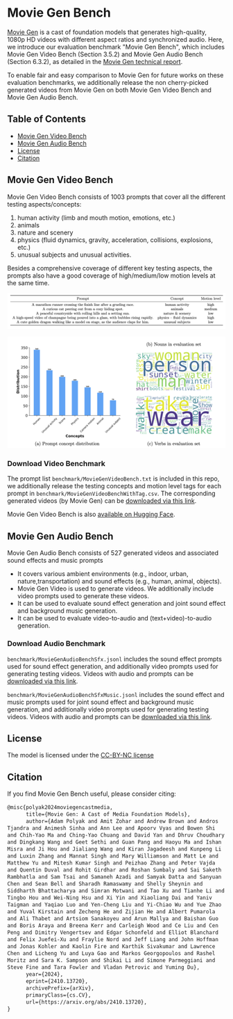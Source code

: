 # Movie Gen Bench
[Movie Gen](https://ai.meta.com/research/movie-gen/) is a cast of foundation models that generates high-quality, 1080p HD videos with different aspect ratios and synchronized audio.
Here, we introduce our evaluation benchmark "Movie Gen Bench", which includes Movie Gen Video Bench (Section 3.5.2) and Movie Gen Audio Bench (Section 6.3.2), as detailed in the [Movie Gen technical report](https://ai.meta.com/static-resource/movie-gen-research-paper).

To enable fair and easy comparison to Movie Gen for future works on these evaluation benchmarks, we additionally release the non cherry-picked generated videos from Movie Gen on both Movie Gen Video Bench and Movie Gen Audio Bench.

## Table of Contents
- [Movie Gen Video Bench](#movie-gen-video-bench)
- [Movie Gen Audio Bench](#movie-gen-audio-bench)
- [License](#license)
- [Citation](#citation)

## Movie Gen Video Bench
Movie Gen Video Bench consists of 1003 prompts that cover all the different testing aspects/concepts:
 1. human activity (limb and mouth motion, emotions, etc.)
 2. animals
 3. nature and scenery 
 4. physics (fluid dynamics, gravity, acceleration, collisions, explosions, etc.)
 5. unusual subjects and unusual activities. 

Besides a comprehensive coverage of different key testing aspects, the prompts also have a good coverage of high/medium/low motion levels at the same time. 

![Example](images/example.png)

![Prompt Concept Distribution](images/distribution.png)

### Download Video Benchmark

The prompt list ```benchmark/MovieGenVideoBench.txt``` is included in this repo, we additionally release the testing concepts and motion level tags for each prompt in ```benchmark/MovieGenVideoBenchWithTag.csv```. The corresponding generated videos (by Movie Gen) can be [downloaded via this link](https://d14whct5a0wtwm.cloudfront.net/moviegen/MovieGenVideoBench.tar.gz).

Movie Gen Video Bench is also [available on Hugging Face](https://huggingface.co/datasets/meta-ai-for-media-research/movie_gen_video_bench).

## Movie Gen Audio Bench

Movie Gen Audio Bench consists of 527 generated videos and associated sound effects and music prompts
* It covers various ambient environments (e.g., indoor, urban, nature,transportation) and sound effects (e.g., human, animal, objects).
* Movie Gen Video is used to generate videos. We additionally include video prompts used to generate these videos.
* It can be used to evaluate sound effect generation and joint sound effect and background music generation.
* It can be used to evaluate video-to-audio and (text+video)-to-audio generation.

### Download Audio Benchmark 

```benchmark/MovieGenAudioBenchSfx.jsonl``` includes the sound effect prompts used for sound effect generation, and additionally video prompts used for generating testing videos. 
Videos with audio and prompts can be [downloaded via this link](https://d14whct5a0wtwm.cloudfront.net/moviegen/MovieGenAudioBenchSfx.tar.gz).

```benchmark/MovieGenAudioBenchSfxMusic.jsonl``` includes the sound effect and music prompts used for joint sound effect and background music generation, and additionally video prompts used for generating testing videos.
Videos with audio and prompts can be [downloaded via this link](https://d14whct5a0wtwm.cloudfront.net/moviegen/MovieGenAudioBenchSfxMusic.tar.gz).


## License

The model is licensed under the [CC-BY-NC license](LICENSE)

## Citation

If you find Movie Gen Bench useful, please consider citing:
```
@misc{polyak2024moviegencastmedia,
      title={Movie Gen: A Cast of Media Foundation Models}, 
      author={Adam Polyak and Amit Zohar and Andrew Brown and Andros Tjandra and Animesh Sinha and Ann Lee and Apoorv Vyas and Bowen Shi and Chih-Yao Ma and Ching-Yao Chuang and David Yan and Dhruv Choudhary and Dingkang Wang and Geet Sethi and Guan Pang and Haoyu Ma and Ishan Misra and Ji Hou and Jialiang Wang and Kiran Jagadeesh and Kunpeng Li and Luxin Zhang and Mannat Singh and Mary Williamson and Matt Le and Matthew Yu and Mitesh Kumar Singh and Peizhao Zhang and Peter Vajda and Quentin Duval and Rohit Girdhar and Roshan Sumbaly and Sai Saketh Rambhatla and Sam Tsai and Samaneh Azadi and Samyak Datta and Sanyuan Chen and Sean Bell and Sharadh Ramaswamy and Shelly Sheynin and Siddharth Bhattacharya and Simran Motwani and Tao Xu and Tianhe Li and Tingbo Hou and Wei-Ning Hsu and Xi Yin and Xiaoliang Dai and Yaniv Taigman and Yaqiao Luo and Yen-Cheng Liu and Yi-Chiao Wu and Yue Zhao and Yuval Kirstain and Zecheng He and Zijian He and Albert Pumarola and Ali Thabet and Artsiom Sanakoyeu and Arun Mallya and Baishan Guo and Boris Araya and Breena Kerr and Carleigh Wood and Ce Liu and Cen Peng and Dimitry Vengertsev and Edgar Schonfeld and Elliot Blanchard and Felix Juefei-Xu and Fraylie Nord and Jeff Liang and John Hoffman and Jonas Kohler and Kaolin Fire and Karthik Sivakumar and Lawrence Chen and Licheng Yu and Luya Gao and Markos Georgopoulos and Rashel Moritz and Sara K. Sampson and Shikai Li and Simone Parmeggiani and Steve Fine and Tara Fowler and Vladan Petrovic and Yuming Du},
      year={2024},
      eprint={2410.13720},
      archivePrefix={arXiv},
      primaryClass={cs.CV},
      url={https://arxiv.org/abs/2410.13720}, 
}
```
